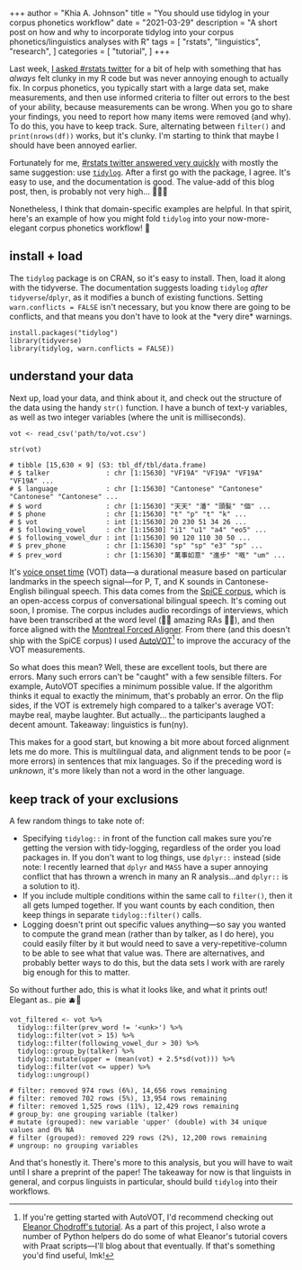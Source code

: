 +++
author = "Khia A. Johnson"
title = "You should use tidylog in your corpus phonetics workflow"
date = "2021-03-29"
description = "A short post on how and why to incorporate tidylog into your corpus phonetics/linguistics analyses with R"
tags = [
    "rstats",
    "linguistics",
    "research",
]
categories = [
	"tutorial",
	]
+++

Last week, [I asked #rstats twitter](https://twitter.com/khia_johnson/status/1375205038721658881) for a bit of help with something that has *always* felt clunky in my R code but was never annoying enough to actually fix. In corpus phonetics, you typically start with a large data set, make measurements, and then use informed criteria to filter out errors to the best of your ability, because measurements can be wrong. When you go to share your findings, you need to report how many items were removed (and why). To do this, you have to keep track. Sure, alternating between `filter()` and `print(nrows(df))` works, but it's clunky. I'm starting to think that maybe I should have been annoyed earlier. <!--more-->

Fortunately for me, [#rstats twitter answered very quickly](https://twitter.com/khia_johnson/status/1375208758352089089?s=20) with mostly the same suggestion: use [`tidylog`](https://github.com/elbersb/tidylog). After a first go with the package, I agree. It's easy to use, and the documentation is good. The value-add of this blog post, then, is probably not very high... 🤷🏻‍♀️

Nonetheless, I think that domain-specific examples are helpful. In that spirit, here's an example of how you might fold `tidylog` into your now-more-elegant corpus phonetics workflow! 🚀

## install + load

The `tidylog` package is on CRAN, so it's easy to install. Then, load it along with the tidyverse. The documentation suggests loading `tidylog` *after* `tidyverse`/`dplyr`, as it modifies a bunch of existing functions. Setting `warn.conflicts = FALSE` isn't necessary, but you know there are going to be conflicts, and  that means you don't have to look at the \*very dire\* warnings. 

```{r}
install.packages("tidylog")
library(tidyverse)
library(tidylog, warn.conflicts = FALSE))
```

## understand your data

Next up, load your data, and think about it, and check out the structure of the data using the handy `str()` function. I have a bunch of text-y variables, as well as two integer variables (where the unit is milliseconds). 

```{r}
vot <- read_csv('path/to/vot.csv')

str(vot)

# tibble [15,630 × 9] (S3: tbl_df/tbl/data.frame)
# $ talker              : chr [1:15630] "VF19A" "VF19A" "VF19A" "VF19A" ...
# $ language            : chr [1:15630] "Cantonese" "Cantonese" "Cantonese" "Cantonese" ...
# $ word                : chr [1:15630] "天天" "潘" "頭髮" "個" ...
# $ phone               : chr [1:15630] "t" "p" "t" "k" ...
# $ vot                 : int [1:15630] 20 230 51 34 26 ...
# $ following_vowel     : chr [1:15630] "i1" "u1" "a4" "eo5" ...
# $ following_vowel_dur : int [1:15630] 90 120 110 30 50 ...
# $ prev_phone          : chr [1:15630] "sp" "sp" "e3" "sp" ...
# $ prev_word           : chr [1:15630] "萬事如意" "進步" "嘅" "um" ...
```

It's [voice onset time](https://dictionary.apa.org/voice-onset-time) (VOT) data&mdash;a durational measure based on particular landmarks in the speech signal&mdash;for P, T, and K sounds in Cantonese-English bilingual speech. This data comes from the [SpiCE corpus](https://spice-corpus.readthedocs.io/en/latest/), which is an open-access corpus of conversational bilingual speech. It's coming out soon, I promise. The corpus includes audio recordings of interviews, which have been transcribed at the word level (🙏🏼 amazing RAs 🙏🏼), and then force aligned with the [Montreal Forced Aligner](https://montreal-forced-aligner.readthedocs.io/). From there (and this doesn't ship with the SpiCE corpus) I used [AutoVOT](https://github.com/mlml/autovot/)[^1] to improve the accuracy of the VOT measurements. 

So what does this mean? Well, these are excellent tools, but there are errors. Many such errors can't be "caught" with a few sensible filters. For example, AutoVOT specifies a minimum possible value. If the algorithm thinks it equal to exactly the minimum, that's probably an error. On the flip sides, if the VOT is extremely high compared to a talker's average VOT: maybe real, maybe laughter. But actually... the participants laughed a decent amount. Takeaway: linguistics is fun(ny). 

This makes for a good start, but knowing a bit more about forced alignment lets me do more. This is multilingual data, and alignment tends to be poor (= more errors) in sentences that mix languages. So if the preceding word is *unknown*, it's more likely than not a word in the other language. 

## keep track of your exclusions

A few random things to take note of:

- Specifying `tidylog::` in front of the function call makes sure you're getting the version with tidy-logging, regardless of the order you load packages in. If you don't want to log things, use `dplyr::` instead (side note: I recently learned that `dplyr` and `MASS` have a super annoying conflict that has thrown a wrench in many an R analysis...and `dplyr::` is a solution to it).
- If you include multiple conditions within the same call to `filter()`, then it all gets lumped together. If you want counts by each condition, then keep things in separate `tidylog::filter()` calls.
- Logging doesn't print out specific values anything&mdash;so say you wanted to compute the grand mean (rather than by talker, as I do here), you could easily filter by it but would need to save a very-repetitive-column to be able to see what that value was. There are alternatives, and probably better ways to do this, but the data sets I work with are rarely big enough for this to matter. 

So without further ado, this is what it looks like, and what it prints out! Elegant as.. pie 🫐🥧

```{r}
vot_filtered <- vot %>%
  tidylog::filter(prev_word != '<unk>') %>%
  tidylog::filter(vot > 15) %>%
  tidylog::filter(following_vowel_dur > 30) %>% 
  tidylog::group_by(talker) %>%
  tidylog::mutate(upper = (mean(vot) + 2.5*sd(vot))) %>%
  tidylog::filter(vot <= upper) %>%
  tidylog::ungroup()

# filter: removed 974 rows (6%), 14,656 rows remaining
# filter: removed 702 rows (5%), 13,954 rows remaining
# filter: removed 1,525 rows (11%), 12,429 rows remaining
# group_by: one grouping variable (talker)
# mutate (grouped): new variable 'upper' (double) with 34 unique values and 0% NA
# filter (grouped): removed 229 rows (2%), 12,200 rows remaining
# ungroup: no grouping variables
```

And that's honestly it. There's more to this analysis, but you will have to wait until I share a preprint of the paper! The takeaway for now is that linguists in general, and corpus linguists in particular, should build `tidylog` into their workflows.


[^1]: If you're getting started with AutoVOT, I'd recommend checking out [Eleanor Chodroff's tutorial](https://eleanorchodroff.com/tutorial/autovot.html). As a part of this project, I also wrote a number of Python helpers do do some of what Eleanor's tutorial covers with Praat scripts&mdash;I'll blog about that eventually. If that's something you'd find useful, lmk!
